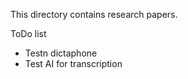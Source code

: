 This directory contains research papers.

ToDo list
 - Testn dictaphone
 - Test AI for transcription


